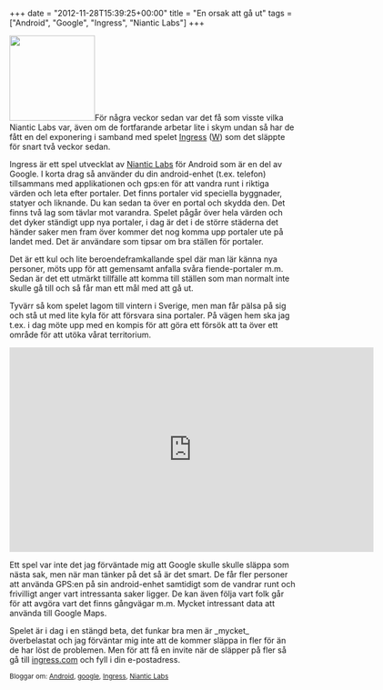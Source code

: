 +++
date = "2012-11-28T15:39:25+00:00"
title = "En orsak att gå ut"
tags = ["Android", "Google", "Ingress", "Niantic Labs"]
+++

<img src="http://cdn.junkpile.se/2012/11/Ingress_Logo-300x300.png" alt="" title="Ingress_Logo" width="150" height="150" class="alignright size-medium wp-image-1233" />För några veckor sedan var det få som visste vilka Niantic Labs var, även om de fortfarande arbetar lite i skym undan så har de fått en del exponering i samband med spelet [Ingress][1] ([W][2]) som det släppte för snart två veckor sedan.

Ingress är ett spel utvecklat av [Niantic Labs][3] för Android som är en del av Google. I korta drag så använder du din android-enhet (t.ex. telefon) tillsammans med applikationen och gps:en för att vandra runt i riktiga värden och leta efter portaler. Det finns portaler vid speciella byggnader, statyer och liknande. Du kan sedan ta över en portal och skydda den. Det finns två lag som tävlar mot varandra. Spelet pågår över hela värden och det dyker ständigt upp nya portaler, i dag är det i de större städerna det händer saker men fram över kommer det nog komma upp portaler ute på landet med. Det är användare som tipsar om bra ställen för portaler.

Det är ett kul och lite beroendeframkallande spel där man lär känna nya personer, möts upp för att gemensamt anfalla svåra fiende-portaler m.m. Sedan är det ett utmärkt tillfälle att komma till ställen som man normalt inte skulle gå till och så får man ett mål med att gå ut.

Tyvärr så kom spelet lagom till vintern i Sverige, men man får pälsa på sig och stå ut med lite kyla för att försvara sina portaler. På vägen hem ska jag t.ex. i dag möte upp med en kompis för att göra ett försök att ta över ett område för att utöka vårat territorium.

<iframe width="640" height="360" src="http://www.youtube.com/embed/92rYjlxqypM" frameborder="0" allowfullscreen></iframe>

Ett spel var inte det jag förväntade mig att Google skulle skulle släppa som nästa sak, men när man tänker på det så är det smart. De får fler personer att använda GPS:en på sin android-enhet samtidigt som de vandrar runt och frivilligt anger vart intressanta saker ligger. De kan även följa vart folk går för att avgöra vart det finns gångvägar m.m. Mycket intressant data att använda till Google Maps.

Spelet är i dag i en stängd beta, det funkar bra men är \_mycket\_ överbelastat och jag förväntar mig inte att de kommer släppa in fler för än de har löst de problemen. Men för att få en invite när de släpper på fler så gå till [ingress.com][1] och fyll i din e-postadress.

<small> <p class='technorati-tags'>
  Bloggar om: <a class='technorati-link' href='http://bloggar.se/om/Android' rel='tag' target='_self'>Android</a>, <a class='technorati-link' href='http://bloggar.se/om/google' rel='tag' target='_self'>google</a>, <a class='technorati-link' href='http://bloggar.se/om/Ingress' rel='tag' target='_self'>Ingress</a>, <a class='technorati-link' href='http://bloggar.se/om/Niantic+Labs' rel='tag' target='_self'>Niantic Labs</a>
</p></small>

 [1]: http://www.ingress.com/
 [2]: http://en.wikipedia.org/wiki/Ingress_%28game%29
 [3]: http://www.nianticproject.com/
